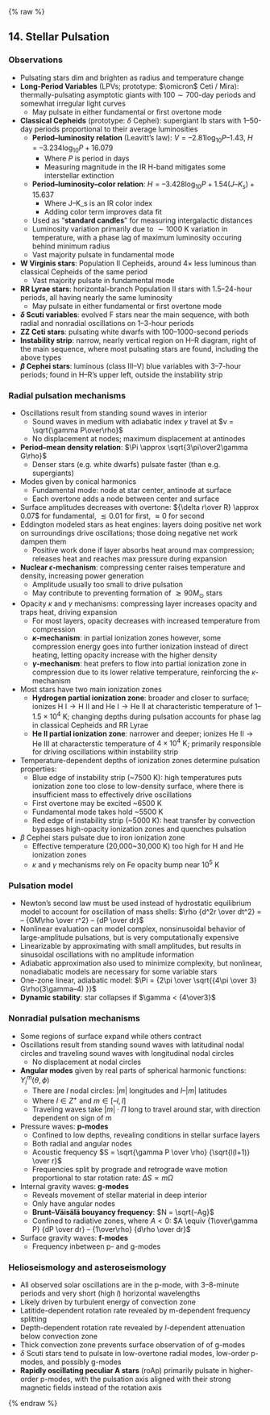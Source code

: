 {% raw %}

## 14. Stellar Pulsation

### Observations

* Pulsating stars dim and brighten as radius and temperature change
* **Long-Period Variables** (LPVs; prototype: $\omicron$ Ceti / Mira):
  thermally-pulsating asymptotic giants with $100\sim700$-day periods and somewhat irregular light curves
  * May pulsate in either fundamental or first overtone mode
* **Classical Cepheids** (prototype: $\delta$ Cephei):
  supergiant Ib stars with 1–50-day periods proportional to their average luminosities
  * **Period–luminosity relation** (Leavitt’s law):
    $V = –2.81 \log_{10} P – 1.43$,
    $H = –3.234 \log_{10} P + 16.079$
    * Where $P$ is period in days
    * Measuring magnitude in the IR H-band mitigates some interstellar extinction
  * **Period–luminosity–color relation**:
    $H = –3.428 \log_{10} P + 1.54(J – K_s) + 15.637$
    * Where J–K_s is an IR color index
    * Adding color term improves data fit
  * Used as “**standard candles**” for measuring intergalactic distances
  * Luminosity variation primarily due to $\sim1000$ K variation in temperature,
    with a phase lag of maximum luminosity occuring behind minimum radius
  * Vast majority pulsate in fundamental mode
* **W Virginis stars**:
  Population II Cepheids, around $4 \times$ less luminous than classical Cepheids of the same period
  * Vast majority pulsate in fundamental mode
* **RR Lyrae stars**:
  horizontal-branch Population II stars with 1.5–24-hour periods,
  all having nearly the same luminosity
  * May pulsate in either fundamental or first overtone mode
* **$\delta$ Scuti variables**:
  evolved F stars near the main sequence, with both radial and nonradial oscillations
  on 1–3-hour periods
* **ZZ Ceti stars**: pulsating white dwarfs with 100–1000-second periods
* **Instability strip**: narrow, nearly vertical region on H–R diagram,
  right of the main sequence, where most pulsating stars are found,
  including the above types
* **$\beta$ Cephei stars**: luminous (class III–V) blue variables with 3–7-hour periods;
  found in H–R’s upper left, outside the instability strip

### Radial pulsation mechanisms

* Oscillations result from standing sound waves in interior
  * Sound waves in medium with adiabatic index $\gamma$ travel at $v = \sqrt{\gamma P\over\rho}$
  * No displacement at nodes; maximum displacement at antinodes
* **Period–mean density relation**: $\Pi \approx \sqrt{3\pi\over2\gamma G\rho}$
  * Denser stars (e.g. white dwarfs) pulsate faster (than e.g. supergiants)
* Modes given by conical harmonics
  * Fundamental mode: node at star center, antinode at surface
  * Each overtone adds a node between center and surface
* Surface amplitudes decreases with overtone:
   ${\delta r\over R} \approx 0.07$ for fundamental, $\lesssim 0.01$ for first, $\approx 0$ for second
* Eddington modeled stars as heat engines:
  layers doing positive net work on surroundings drive oscillations;
  those doing negative net work dampen them
  * Positive work done if layer absorbs heat around max compression;
    releases heat and reaches max pressure during expansion
* **Nuclear $\epsilon$-mechanism**:
  compressing center raises temperature and density, increasing power generation
  * Amplitude usually too small to drive pulsation
  * May contribute to preventing formation of $\gtrsim 90 M_\odot$ stars
* Opacity $\kappa$ and $\gamma$ mechanisms:
  compressing layer increases opacity and traps heat, driving expansion
  * For most layers, opacity decreases with increased temperature from compression
  * **$\kappa$-mechanism**: in partial ionization zones however,
    some compression energy goes into further ionization instead of direct heating,
    letting opacity increase with the higher density
  * **$\gamma$-mechanism**: heat prefers to flow into partial ionization zone in compression
    due to its lower relative temperature, reinforcing the $\kappa$-mechanism
* Most stars have two main ionization zones
  * **Hydrogen partial ionization zone**: broader and closer to surface;
    ionizes $\text{H I} \to \text{H II}$ and $\text{He I} \to \text{He II}$ at characteristic temperature of $1–1.5 \times 10^4 \text{ K}$;
    changing depths during pulsation accounts for phase lag in classical Cepheids and RR Lyrae
  * **He II partial ionization zone**: narrower and deeper;
    ionizes $\text{He II} \to \text{He III}$ at characterstic temperature of $4 \times 10^4 \text{ K}$;
    primarily responsible for driving oscillations within instability strip
* Temperature-dependent depths of ionization zones determine pulsation properties:
  * Blue edge of instability strip (~7500 K):
    high temperatures puts ionization zone too close to low-density surface,
    where there is insufficient mass to effectively drive oscillations
  * First overtone may be excited ~6500 K
  * Fundamental mode takes hold ~5500 K
  * Red edge of instability strip (~5000 K):
    heat transfer by convection bypasses high-opacity ionization zones
    and quenches pulsation
* $\beta$ Cephei stars pulsate due to iron ionization zone
  * Effective temperature (20,000~30,000 K) too high for H and He ionization zones
  * $\kappa$ and $\gamma$ mechanisms rely on $\text{Fe}$ opacity bump near $10^5 \text{ K}$

### Pulsation model

* Newton’s second law must be used instead of hydrostatic equilibrium model
  to account for oscillation of mass shells:
  $\rho {d^2r \over dt^2} = – {GM\rho \over r^2} – {dP \over dr}$
* Nonlinear evaluation can model complex, nonsinusoidal behavior of large-amplitude pulsations,
  but is very computationally expensive
* Linearizable by approximating with small amplitudes,
  but results in sinusoidal oscillations with no amplitude information
* Adiabatic approximation also used to minimize complexity,
  but nonlinear, nonadiabatic models are necessary for some variable stars
* One-zone linear, adiabatic model: $\Pi = {2\pi \over \sqrt{{4\pi \over 3} G\rho(3\gamma–4) }}$
* **Dynamic stability**: star collapses if $\gamma < {4\over3}$

### Nonradial pulsation mechanisms

* Some regions of surface expand while others contract
* Oscillations result from standing sound waves with latitudinal nodal circles
  and traveling sound waves with longitudinal nodal circles
  * No displacement at nodal circles
* **Angular modes** given by real parts of spherical harmonic functions: $Y^m_l(\theta, \phi)$
  * There are $l$ nodal circles: $\lvert m\rvert$ longitudes and $l – \lvert m \rvert$ latitudes
  * Where $l \in Z^+$ and $m \in [–l, l]$
  * Traveling waves take $\vert m\rvert\cdot\Pi$ long to travel around star,
    with direction dependent on sign of $m$
* Pressure waves: **p-modes**
  * Confined to low depths, revealing conditions in stellar surface layers
  * Both radial and angular nodes
  * Acoustic frequency $S = \sqrt{\gamma P \over \rho} {\sqrt{l(l+1)} \over r}$
  * Frequencies split by prograde and retrograde wave motion
    proportional to star rotation rate: $\Delta S \propto m\Omega$
* Internal gravity waves: **g-modes**
  * Reveals movement of stellar material in deep interior
  * Only have angular nodes
  * **Brunt–Väisälä bouyancy frequency**: $N = \sqrt{–Ag}$
  * Confined to radiative zones, where $A < 0$: $A \equiv {1\over\gamma P} {dP \over dr} – {1\over\rho} {d\rho \over dr}$
* Surface gravity waves: **f-modes**
  * Frequency inbetween p- and g-modes

### Helioseismology and asteroseismology

* All observed solar oscillations are in the p-mode, with 3–8-minute periods and
  very short (high $l$) horizontal wavelengths
* Likely driven by turbulent energy of convection zone
* Latitide-dependent rotation rate revealed by m-dependent frequency splitting
* Depth-dependent rotation rate revealed by $l$-dependent attenuation below convection zone
* Thick convection zone prevents surface observation of of g-modes
* $\delta$ Scuti stars tend to pulsate in low-overtone radial modes, low-order p-modes,
  and possibly g-modes
* **Rapidly oscillating peculiar A stars** (roAp) primarily pulsate in higher-order
  p-modes, with the pulsation axis aligned with their strong magnetic fields
  instead of the rotation axis

{% endraw %}
